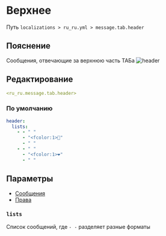# Верхнее
Путь `localizations > ru_ru.yml > message.tab.header`

## Пояснение
Сообщения, отвечающие за верхнюю часть ТАБа
![header](/header.png)

## Редактирование
```yaml
<ru_ru.message.tab.header>
```

### По умолчанию
```yaml
header:
  lists:
    - - " "
      - "<fcolor:1>👾"
      - " "
    - - " "
      - "<fcolor:1>❤"
      - " "
```

## Параметры

- [Сообщения](/docs/message/tab/header/)
- [Права](/docs/permission/message/tab/header/)

### `lists`

Список сообщений, где `- -` разделяет разные форматы

